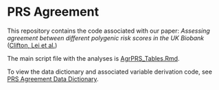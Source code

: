 # PRS Agreement

This repository contains the code associated with our paper: <i>Assessing agreement between different polygenic risk scores in the UK Biobank</i> ([Clifton, Lei et al.](https://www.medrxiv.org/content/10.1101/2022.02.09.22270719v1))

The main script file with the analyses is [AgrPRS_Tables.Rmd](https://github.com/2cjenn/AgrPRS/blob/main/Scripts/Stats_Analysis/RMarkdown/AgrPRS_Tables.Rmd).

To view the data dictionary and associated variable derivation code, see [PRS Agreement Data Dictionary](https://2cjenn.github.io/AgrPRS/).
